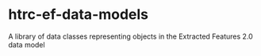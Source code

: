 # htrc-ef-data-models
A library of data classes representing objects in the Extracted Features 2.0 data model

